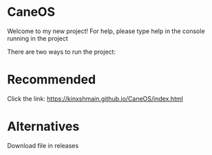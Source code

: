 # CaneOS
Welcome to my new project!
For help, please type help in the console running in the project

There are two ways to run the project:

# Recommended

Click the link:
https://kinxshmain.github.io/CaneOS/index.html

# Alternatives

Download file in releases



